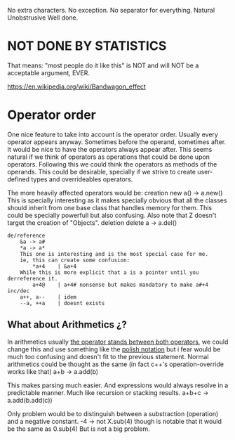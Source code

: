 No extra characters. No exception.
No separator for everything.
Natural
Unobstrusive
Well done.
# NOT  DONE  BY  STATISTICS
That means: "most people do it like this" is NOT and will NOT be a acceptable argument, EVER.

https://en.wikipedia.org/wiki/Bandwagon_effect

# Operator order
One nice feature to take into account is the operator order.
Usually every operator appears anyway. Sometimes before the operand, sometimes after.
It would be nice to have the operators always appear after.
This seems natural if we think of operators as operations that could be done upon operators.
Following this we could think the operators as methods of the operands.
This could be desirable, specially if we strive to create user-defined types and overrideables operators.

The more heavily affected operators would be:
	creation
		new a()	-> a.new()
			This is specially interesting as it makes specially obvious that all the classes should inherit from one
			base class that handles memory for them. This could be specially powerfull but also confusing.
			Also note that Z doesn't target the creation of "Objects".
	deletion
		delete a -> a.del()
		
	de/reference
		&a -> a#
		*a -> a*
		This one is interesting and is the most special case for me. 
		ie, this can create some confusion:
			*a+4	| &a+4
		While this is more explicit that a is a pointer until you derreference it.
			a+4@	| a+4# nonsense but makes mandatory to make a#+4
	inc/dec
		a++, a--	| idem
		--a, ++a 	| doesnt exists

## What about Arithmetics ¿?
In arithmetics usually [the operator stands between both operators](https://en.wikipedia.org/wiki/Infix_notation),
we could change this and use something like the [polish notation](https://en.wikipedia.org/wiki/Polish_notation) 
but i fear would be much too confusing and doesn't fit to the previous statement.
Normal arithmetics could be thought as the same (in fact c++'s operation-override works like that)
	a+b -> a.add(b)

This makes parsing much easier. And expressions would always resolve in a predictable manner.
Much like recursion or stacking results.
	a+b+c -> a.add(b.add(c))

Only problem would be to distinguish between a substraction (operation) and a negative constant.
	-4	-> not X.sub(4) though is notable that it would be the same as 0.sub(4)
	But is not a big problem.
	
	
